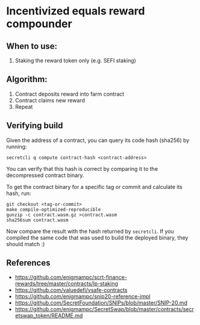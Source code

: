 # Incentivized equals reward compounder

## When to use:
1. Staking the reward token only (e.g. SEFI staking)

## Algorithm:
1. Contract deposits reward into farm contract
2. Contract claims new reward
3. Repeat

## Verifying build

Given the address of a contract, you can query its code hash (sha256) by running:
```
secretcli q compute contract-hash <contract-address>
```

You can verify that this hash is correct by comparing it to the decompressed
contract binary.

To get the contract binary for a specific tag or commit and calculate its hash,
run:
```
git checkout <tag-or-commit>
make compile-optimized-reproducible
gunzip -c contract.wasm.gz >contract.wasm
sha256sum contract.wasm
```

Now compare the result with the hash returned by `secretcli`.
If you compiled the same code that was used to build the deployed binary,
they should match :)

## References

- https://github.com/enigmampc/scrt-finance-rewards/tree/master/contracts/lp-staking
- https://github.com/valuedefi/vsafe-contracts
- https://github.com/enigmampc/snip20-reference-impl
- https://github.com/SecretFoundation/SNIPs/blob/master/SNIP-20.md
- https://github.com/enigmampc/SecretSwap/blob/master/contracts/secretswap_token/README.md
